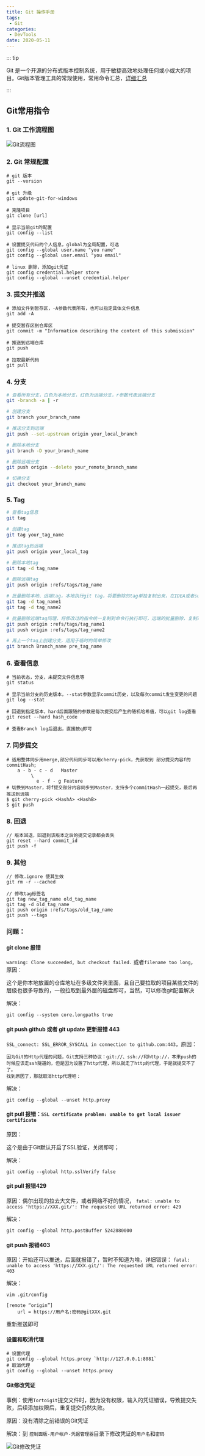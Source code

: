 ```yaml
---
title: Git 操作手册
tags:
 - Git
categories:
 - DevTools
date: 2020-05-11
---
```


::: tip

Git 是一个开源的分布式版本控制系统，用于敏捷高效地处理任何或小或大的项目。Git版本管理工具的常规使用，常用命令汇总，[详细汇总](https://www.cnblogs.com/junwu/p/6004663.html)

:::

<!-- more -->

## Git常用指令

### 1. Git 工作流程图

![Git流程图](./img/Git02.png)

### 2. Git 常规配置

```shell
# git 版本
git --version 

# git 升级
git update-git-for-windows

# 克隆项目
git clone [url]

# 显示当前git的配置
git config --list

# 设置提交代码的个人信息，global为全局配置，可选
git config --global user.name "you name"
git config --global user.email "you email"

# linux 删除，添加git凭证
git config credential.helper store
git config --global --unset credential.helper
```

### 3. 提交并推送

```shell
# 添加文件到暂存区，-A参数代表所有，也可以指定具体文件信息
git add -A

# 提交暂存区到仓库区
git commit -m "Information describing the content of this submission"

# 推送到远端仓库
git push

# 拉取最新代码
git pull
```

### 4. 分支

```sh
# 查看所有分支，白色为本地分支，红色为远端分支，r参数代表远端分支
git -branch -a | -r

# 创建分支
git branch your_branch_name

# 推送分支到远端
git push --set-upstream origin your_local_branch

# 删除本地分支
git branch -D your_branch_name

# 删除远端分支
git push origin --delete your_remote_branch_name

# 切换分支
git checkout your_branch_name
```

### 5. Tag

```sh
# 查看tag信息
git tag

# 创建tag
git tag your_tag_name

# 推送tag到远端
git push origin your_local_tag

# 删除本地tag
git tag -d tag_name

# 删除远端tag
git push origin :refs/tags/tag_name

# 批量删除本地、远端tag，本地执行git tag，将要删除的tag单独复制出来，在IDEA或者sublime中批量修改，在前面添加git tag -d
git tag -d tag_name1
git tag -d tag_name2

# 批量删除远端tag同理，将修改过的指令统一复制到命令行执行即可，远端的批量删除，复制过去某些tag内容丢失，暂不知道为啥
git push origin :refs/tags/tag_name1
git push origin :refs/tags/tag_name2

# 再上一个tag上创建分支，适用于临时的简单修改
git branch Branch_name pre_tag_name
```

### 6. 查看信息

```shell
# 当前状态，分支，未提交文件信息等
git status

# 显示当前分支的历史版本，--stat参数显示commit历史，以及每次commit发生变更的问题
git log --stat

# 回退到指定版本，hard后面跟随的参数是每次提交后产生的随机哈希值，可以git log查看	
git reset --hard hash_code

# 查看Branch log后退出，直接按q即可
```

### 7. 同步提交

```shell
# 适用整体同步用merge,部分代码同步可以用cherry-pick，先获取到 部分提交内容f的commitHash; 
    a - b - c - d   Master
         \
           e - f - g Feature
# 切换到Master，将f提交部分内容同步到Master，支持多个commitHash一起提交，最后再推送到远端
$ git cherry-pick <HashA> <HashB>
$ git push
```

### 8. 回退

```shell
// 版本回退，回退到该版本之后的提交记录都会丢失
git reset --hard commit_id
git push -f
```

### 9. 其他

```shell
// 修改.ignore 使其生效
git rm -r --cached

// 修改tag标签名
git tag new_tag_name old_tag_name
git tag -d old_tag_name
git push origin :refs/tags/old_tag_name
git push --tags
```

### 问题：

#### git clone 报错 

`warning: Clone succeeded, but checkout failed.` 或者`filename too long`，原因：

这个是你本地放置的仓库地址在多级文件夹里面，且自己要拉取的项目某些文件的层级也很多导致的，一般拉取到最外层的磁盘即可，当然，可以修改git配置解决

解决：

```shell
git config --system core.longpaths true
```

#### git push github 或者 git update 更新报错 443

 `SSL_connect: SSL_ERROR_SYSCALL in connection to github.com:443`，原因：

```
因为Git的Http代理的问题，Git支持三种协议：git://、ssh://和http://，本来push的时候应该走ssh隧道的，但是因为设置了http代理，所以就走了http的代理，于是就提交不了了。 
找到原因了，那就取消http代理吧：
```

解决：

```shell
git config --global --unset http.proxy
```

#### git pull 报错：`SSL certificate problem: unable to get local issuer certificate`

原因：

这个是由于Git默认开启了SSL验证，关闭即可；

解决：

```shell
git config --global http.sslVerify false
```

#### git pull 报错429

原因：偶尔出现的拉去大文件，或者网络不好的情况， `fatal: unable to access 'https://XXX.git/': The requested URL returned error: 429`

解决：

```shell
git config --global http.postBuffer 5242880000
```

#### git push 报错403

原因：开始还可以推送，后面就报错了，暂时不知道为啥，详细错误：  `fatal: unable to access 'https://XXX.git/': The requested URL returned error: 403`

解决：

```shell
vim .git/config

[remote “origin”]
	url = https://用户名:密码@gitXXX.git 
```

重新推送即可

#### 设置和取消代理

```shell
# 设置代理
git config --global https.proxy `http://127.0.0.1:8081`
# 取消代理
git config --global --unset https.proxy
```

#### Git修改凭证

事例：使用`Tortoigit`提交文件时，因为没有权限，输入的凭证错误，导致提交失败，后续添加权限后，重复提交仍然失败。

原因：没有清除之前错误的Git凭证

解决：到 `控制面板-用户帐户-凭据管理器`目录下修改凭证的`用户名`和`密码`

![Git修改凭证](./img/Git01.png)